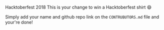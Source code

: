 Hacktoberfest 2018
This is your change to win a Hacktoberfest shirt :smile:

Simply add your name and github repo link on the `CONTRUBUTORS.md` file and your're done!
